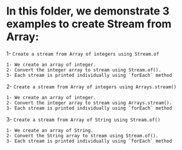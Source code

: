 # In this folder, we demonstrate 3 examples to create Stream from Array:

1- `Create a stream from Array of integers using Stream.of`

    1- We create an array of integer.
    2- Convert the integer array to stream using Stream.of().
    3- Each stream is printed individually using `forEach` method

2- `Create a stream from Array of integers using Arrays.stream()`

    1- We create an array of integer.
    2- Convert the integer array to stream using Arrays.stream().
    3- Each stream is printed individually using `forEach` method

3- `Create a stream from Array of String using Stream.of()`

    1- We create an array of String.
    2- Convert the String array to stream using Stream.of().
    3- Each stream is printed individually using `forEach` method
